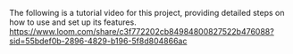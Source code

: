 The following is a tutorial video for this project, providing detailed steps on how to use and set up its features.
https://www.loom.com/share/c3f772202cb84984800827522b476088?sid=55bdef0b-2896-4829-b196-5f8d804866ac
